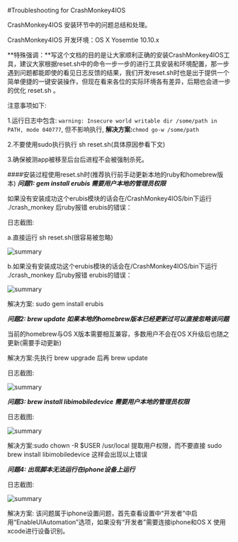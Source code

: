 #Troubleshooting for CrashMonkey4IOS

CrashMonkey4IOS 安装环节中的问题总结和处理。

CrashMonkey4IOS 开发环境：OS X Yosemtie 10.10.x

**特殊强调：**写这个文档的目的是让大家顺利正确的安装CrashMonkey4IOS工具，建议大家根据reset.sh中的命令一步一步的进行工具安装和环境配置，那一步遇到问题都能即使的看见日志反馈的结果，我们开发reset.sh时也是出于提供一个简单便捷的一键安装操作，但现在看来各位的实际环境各有差异，后期也会进一步的优化 reset.sh 。

注意事项如下:

1.运行日志中包含: `warning: Insecure world writable dir /some/path in PATH, mode 040777`, 但不影响执行, **解决方案:**`chmod go-w /some/path`

2.不要使用sudo执行执行 sh reset.sh(具体原因参看下文)

3.确保被测app被移至后台后进程不会被强制杀死。


####安装过程使用reset.sh时(推荐执行前手动更新本地的ruby和homebrew版本)
***问题1: gem install erubis 需要用户本地的管理员权限***

如果没有安装成功这个erubis模块的话会在/CrashMonkey4IOS/bin下运行 ./crash_monkey 后ruby报错 erubis的错误：

日志截图:

a.直接运行 sh reset.sh(很容易被忽略)

<img alt="summary" src="https://github.com/vigossjjj/CrashMonkey4IOS/blob/master/img/geminstallerror.png">

b.如果没有安装成功这个erubis模块的话会在/CrashMonkey4IOS/bin下运行 ./crash_monkey 后ruby报错 erubis的错误：

<img alt="summary" src="https://github.com/vigossjjj/CrashMonkey4IOS/blob/master/img/erubisCannotFound.png">

解决方案: sudo gem install erubis

***问题2: brew update 如果本地的homebrew版本已经更新过可以直接忽略该问题***

当前的homebrew与OS X版本需要相互兼容，多数用户不会在OS X升级后也随之更新(需要手动更新)

解决方案:先执行 brew upgrade 后再 brew update


日志截图:

<img alt="summary" src="https://github.com/vigossjjj/CrashMonkey4IOS/blob/master/img/brewupdatesuccess.png">

***问题3: brew install libimobiledevice 需要用户本地的管理员权限***

日志截图:

<img alt="summary" src="https://github.com/vigossjjj/CrashMonkey4IOS/blob/master/img/sudobrewinstallerror.png">

解决方案:sudo chown -R $USER /usr/local 提取用户权限，而不要直接 sudo brew install libimobiledevice 这样会出现以上错误


***问题4: 出现脚本无法运行在iphone设备上运行***

日志截图:

<img alt="summary" src="https://github.com/vigossjjj/CrashMonkey4IOS/blob/master/img/enableUIAutomation.png">

解决方案:	该问题属于iphone设置问题，首先查看设置中“开发者”中启用“EnableUIAutomation”选项，如果没有“开发者”需要连接iphone和OS X 使用xcode进行设备识别。
